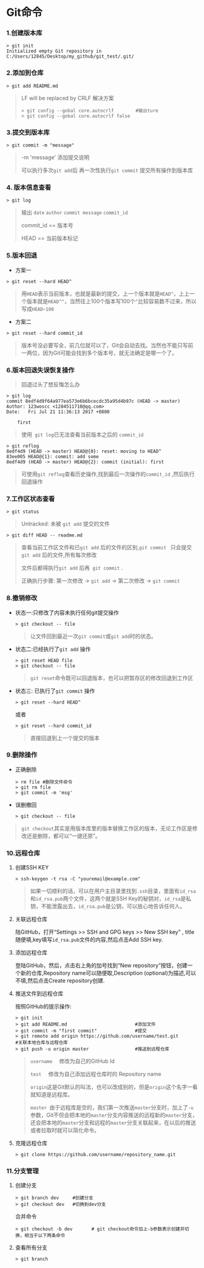 # Git命令 

### 1.创建版本库

```git
> git init 
Initialized empty Git repository in C:/Users/12845/Desktop/my_github/git_test/.git/
```

###  2.添加到仓库

```
> git add README.md
```

> LF will be replaced by CRLF 解决方案
>
> ```
> > git config --gobal core.autocrlf        #输出ture
> > git config --gobal core.autocrlf false
> ```

### 3.提交到版本库

```
> git commit -m "message"
```

> -m 'message' 添加提交说明
>
> 可以执行多次`git add`后 再一次性执行`git commit` 提交所有操作到版本库

### 4. 版本信息查看

```
> git log 
```

> 输出 `date`  `author`  `commit message`  `commit_id`
>
> commit_id == 版本号
>
> HEAD == 当前版本标记

### 5.版本回退

* 方案一

```
> git reset --hard HEAD^
```

>用`HEAD`表示当前版本，也就是最新的提交，上一个版本就是`HEAD^`，上上一个版本就是`HEAD^^`，当然往上100个版本写100个`^`比较容易数不过来，所以写成`HEAD~100`

* 方案二

```
> git reset --hard commit_id
```

> 版本号没必要写全，前几位就可以了，Git会自动去找。当然也不能只写前一两位，因为Git可能会找到多个版本号，就无法确定是哪一个了。

### 6.版本回退失误恢复操作

> 回退过头了想反悔怎么办

```
> git log
commit 8edf4d9f64a977ea573e6b6bcecdc35a95d4b97c (HEAD -> master)
Author: 123woscc <1284511710@qq.com>
Date:   Fri Jul 21 11:36:13 2017 +0800

    first
```

> 使用` git log`已无法查看当前版本之后的 `commit_id` 

```
> git reflog
8edf4d9 (HEAD -> master) HEAD@{0}: reset: moving to HEAD^
83ee005 HEAD@{1}: commit: add some
8edf4d9 (HEAD -> master) HEAD@{2}: commit (initial): first
```

> 可使用`git reflog`查看历史操作,找到最后一次操作的`commit_id` ,然后执行回退操作

### 7.工作区状态查看

````
> git status
````

> Untracked: 未被 `git add` 提交的文件 

```&amp;gt; 
> git diff HEAD -- readme.md
```

> 查看当前工作区文件和已`git add` 后的文件的区别,`git commit ` 只会提交`git add` 后的文件,所有每次修改
>
> 文件后都得执行`git add` 后再` git commit`  .
>
> 正确执行步骤: 第一次修改 -> `git add` -> 第二次修改 -> `git commit`

### 8.撤销修改

* 状态一:只修改了内容未执行任何git提交操作

  ```
  > git checkout -- file
  ```

  > 让文件回到最近一次`git commit`或`git add`时的状态。

* 状态二:已经执行了`git add` 操作

  ```
  > git reset HEAD file
  > git checkout -- file
  ```

  > `git reset`命令既可以回退版本，也可以把暂存区的修改回退到工作区

* 状态三: 已执行了`git commit` 操作

  ```
  > git reset --hard HEAD^
  ```

  或者

  ```
  > git reset --hard commit_id
  ```

  > 直接回退到上一个提交的版本

### 9.删除操作

* 正确删除

  ```
  > rm file #删除文件命令
  > git rm file
  > git commit -m 'msg'
  ```

* 误删撤回

  ```
  > git checkout -- file
  ```

> `git checkout`其实是用版本库里的版本替换工作区的版本，无论工作区是修改还是删除，都可以“一键还原”。

### 10.远程仓库

1. 创建SSH KEY

   ```
   > ssh-keygen -t rsa -C "youremail@example.com"
   ```

   > 如果一切顺利的话，可以在用户主目录里找到`.ssh`目录，里面有`id_rsa`和`id_rsa.pub`两个文件，这两个就是SSH Key的秘钥对，`id_rsa`是私钥，不能泄露出去，`id_rsa.pub`是公钥，可以放心地告诉任何人。

2. 关联远程仓库

   陆GitHub，打开“Settings >> SSH and GPG keys >> New SSH key” , title随便填,key填写`id_rsa.pub`文件的内容,然后点击Add SSH key.

3. 添加远程仓库

   登陆GitHub，然后，点击右上角的加号找到“New repository”按钮，创建一个新的仓库,Repository name可以随便取,Description (optional)为描述,可以不填,然后点击Create repository创建.

4. 推送文件到远程仓库

   按照GitHub的提示操作:

   ```
   > git init
   > git add README.md                         #添加文件
   > git commit -m "first commit"              #提交
   > git remote add origin https://github.com/username/test.git        #关联本地仓库与远程仓库
   > git push -u origin master                 #推送到远程仓库
   ```

   > `username  ` 修改为自己的GitHub Id
   >
   > `test  `  修改为自己添加远程仓库时的 Repository name
   >
   > `origin`这是Git默认的叫法，也可以改成别的，但是`origin`这个名字一看就知道是远程库。
   >
   > `master `由于远程库是空的，我们第一次推送`master`分支时，加上了`-u`参数，Git不但会把本地的`master`分支内容推送的远程新的`master`分支，还会把本地的`master`分支和远程的`master`分支关联起来，在以后的推送或者拉取时就可以简化命令。

5. 克隆远程仓库

   ```
   > git clone https://github.com/username/repository_name.git
   ```

### 11.分支管理

1. 创建分支

   ```
   > git branch dev     #创建分支
   > git checkout dev   #切换到dev分支
   ```

   合并命令

   ```
   > git checkout -b dev       # git checkout命令加上-b参数表示创建并切换，相当于以下两条命令
   ```

2. 查看所有分支

   ```
   > git branch
   ```

   ​